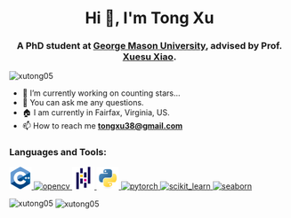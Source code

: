 <h1 align="center">Hi 👋, I'm Tong Xu</h1>
<h3 align="center">A PhD student at <a href="https://cs.gmu.edu/" target="_blank">George Mason University</a>, advised by Prof. <a href="https://cs.gmu.edu/~xiao/" target="_blank">Xuesu Xiao</a>.</h3>

<p align="left"> <img src="https://komarev.com/ghpvc/?username=xutong05&label=Profile%20views&color=0e75b6&style=flat" alt="xutong05" /> </p>

- 🔭 I’m currently working on counting stars...
- 💬 You can ask me any questions.
- 🏠 I am currently in Fairfax, Virginia, US.
- 📫 How to reach me **tongxu38@gmail.com**

<h3 align="left">Languages and Tools:</h3>
<p align="left"> 
  <a href="https://www.w3schools.com/cpp/" target="_blank" rel="noreferrer"> 
    <img src="https://raw.githubusercontent.com/devicons/devicon/master/icons/cplusplus/cplusplus-original.svg" alt="cplusplus" width="40" height="40"/> 
  </a> 
  <a href="https://opencv.org/" target="_blank" rel="noreferrer"> 
    <img src="https://www.vectorlogo.zone/logos/opencv/opencv-icon.svg" alt="opencv" width="40" height="40"/> 
  </a> 
  <a href="https://pandas.pydata.org/" target="_blank" rel="noreferrer"> 
    <img src="https://raw.githubusercontent.com/devicons/devicon/2ae2a900d2f041da66e950e4d48052658d850630/icons/pandas/pandas-original.svg" alt="pandas" width="40" height="40"/> 
  </a> 
  <a href="https://www.python.org" target="_blank" rel="noreferrer"> 
    <img src="https://raw.githubusercontent.com/devicons/devicon/master/icons/python/python-original.svg" alt="python" width="40" height="40"/> 
  </a> 
  <a href="https://pytorch.org/" target="_blank" rel="noreferrer"> 
    <img src="https://www.vectorlogo.zone/logos/pytorch/pytorch-icon.svg" alt="pytorch" width="40" height="40"/> 
  </a> 
  <a href="https://scikit-learn.org/" target="_blank" rel="noreferrer"> 
    <img src="https://upload.wikimedia.org/wikipedia/commons/0/05/Scikit_learn_logo_small.svg" alt="scikit_learn" width="40" height="40"/> 
  </a> 
  <a href="https://seaborn.pydata.org/" target="_blank" rel="noreferrer"> 
    <img src="https://seaborn.pydata.org/_images/logo-mark-lightbg.svg" alt="seaborn" width="40" height="40"/> 
  </a> 
</p>

<p><img align="left" src="https://github-readme-stats.vercel.app/api/top-langs?username=xutong05&show_icons=true&locale=en&layout=compact" alt="xutong05" /></p>

<p>&nbsp;<img align="center" src="https://github-readme-stats.vercel.app/api?username=xutong05&show_icons=true&locale=en" alt="xutong05" /></p>
